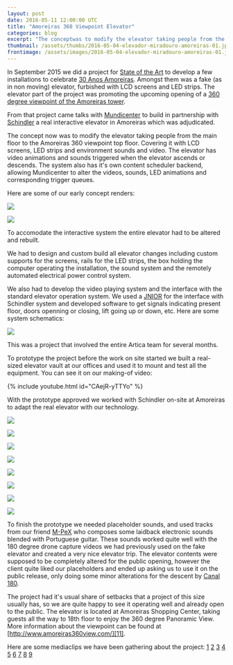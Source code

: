 ```yaml
---
layout: post
date: 2016-05-11 12:00:00 UTC
title: "Amoreiras 360 Viewpoint Elevator"
categories: blog
excerpt: "The conceptwas to modify the elevator taking people from the main floor to the Amoreiras 360 viewpoint top floor covering it with LCD screens, LEDs and environment sounds and video"
thumbnail: /assets/thumbs/2016-05-04-elevador-miradouro-amoreiras-01.jpg
frontimage: /assets/images/2016-05-04-elevador-miradouro-amoreiras-01.jpg
---
```


In September 2015 we did a project for [State of the Art][15] to develop a few installations to celebrate [30 Anos Amoreiras][1]. Amongst them was a fake (as in non moving) elevator, furbished with LCD screens and LED strips. The elevator part of the project was promoting the upcoming opening of a [360 degree viewpoint of the Amoreiras tower][11].

From that project came talks with [Mundicenter][17] to build in partnership with [Schindler][16] a real interactive elevator in Amoreiras which was adjudicated.

The concept now was to modify the elevator taking people from the main floor to the Amoreiras 360 viewpoint top floor. Covering it with LCD screens, LED strips and environment sounds and video. The elevator has video animations and sounds triggered when the elevator ascends or descends. The system also has it's own content scheduler backend, allowing Mundicenter to alter the videos, sounds, LED animations and corresponding trigger queues.

Here are some of our early concept renders:

![](/assets/images/2016-05-04-elevador-miradouro-amoreiras-01.jpg)

![](/assets/images/2016-05-04-elevador-miradouro-amoreiras-02.jpg)

To accomodate the interactive system the entire elevator had to be altered and rebuilt.

We had to design and custom build all elevator changes including custom supports for the screens, rails for the LED strips, the box holding the computer operating the installation, the sound system and the remotely automated electrical power control system.

We also had to develop the video playing system and the interface with the standard elevator operation system. We used a [JNIOR][14] for the interface with Schindler system and developed software to get signals indicating present floor, doors openning or closing, lift going up or down, etc. Here are some system schematics:
 
![](/assets/images/2016-05-04-elevador-miradouro-amoreiras-11.png)

This was a project that involved the entire Artica team for several months.

To prototype the project before the work on site started we built a real-sized elevator vault at our offices and used it to mount and test all the equipment. You can see it on our making-of video:

{% include youtube.html id="CAejR-yTTYo" %}

With the prototype approved we worked with Schindler on-site at Amoreiras to adapt the real elevator with our technology.

![](/assets/images/2016-05-04-elevador-miradouro-amoreiras-03.jpg)

![](/assets/images/2016-05-04-elevador-miradouro-amoreiras-07.jpg)

![](/assets/images/2016-05-04-elevador-miradouro-amoreiras-04.jpg)

![](/assets/images/2016-05-04-elevador-miradouro-amoreiras-05.jpg)

![](/assets/images/2016-05-04-elevador-miradouro-amoreiras-06.jpg)

![](/assets/images/2016-05-04-elevador-miradouro-amoreiras-09.jpg)

![](/assets/images/2016-05-04-elevador-miradouro-amoreiras-08.jpg)

![](/assets/images/2016-05-04-elevador-miradouro-amoreiras-10.jpg)

To finish the prototype we needed placeholder sounds, and used tracks from our friend [M-PeX][12] who composes some laidback electronic sounds blended with Portuguese guitar. These sounds worked quite well with the 180 degree drone capture videos we had previously used on the fake elevator and created a very nice elevator trip. The elevator contents were supposed to be completely altered for the public opening, however the client quite liked our placeholders and ended up asking us to use it on the public release, only doing some minor alterations for the descent by [Canal 180][13].

The project had it's usual share of setbacks that a project of this size usually has, so we are quite happy to see it operating well and already open to the public. The elevator is located at Amoreiras Shopping Center, taking guests all the way to 18th floor to enjoy the 360 degree Panoramic View. More information about the viewpoint can be found at [http://www.amoreiras360view.com/][11].

Here are some mediaclips we have been gathering about the project: [1][2] [2][3] [3][4] [4][5] [5][6] [6][7] [7][8] [8][9] [9][10]

[1]: http://artica.cc/blog/2015/09/04/30-anos-amoreiras.html
[2]: http://economico.sapo.pt/noticias/amoreiras-constroi-miradouro_232255.html
[3]: http://www.nit.pt/article/09-03-2015-amoreiras-vai-ter-um-miradouro-com-vista-360-graus-sobre-lisboa
[4]: http://www.nit.pt/article/04-28-2016-fomos-conhecer-o-novo-miradouro-do-amoreiras
[5]: http://observador.pt/2016/04/28/lisboa-360o-no-novo-miradouro-das-amoreiras/
[6]: https://www.publico.pt/local/noticia/amoreiras-visto-do-alto-dos-seus-30-anos-1706808
[7]: https://www.facebook.com/amoreirasshoppingcenter/videos/10153845812288705/
[8]: http://marketeer.pt/2016/04/28/miradouro-do-amoreiras-abre-amanha/
[9]: http://lifestyle.publico.pt/noticias/360420_amoreiras-abre-miradouro-360%C2%BA-sobre-lisboa
[10]: http://ocorvo.pt/2016/04/28/a-incrivel-vista-de-lisboa-a-partir-do-novo-miradouro-no-topo-das-amoreiras/
[11]: http://www.amoreiras360view.com/
[12]: https://soundcloud.com/mpex
[13]: http://canal180.pt/
[14]: http://www.integpg.com/jnior/
[15]: http://www.sotaart.com/
[16]: http://www.schindler.com/
[17]: http://www.mundicenter.pt/